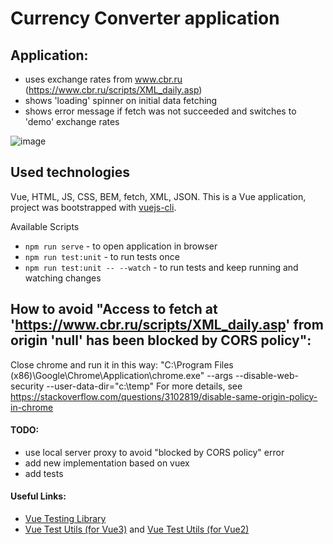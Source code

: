 # Currency Converter application

## Application:
 - uses exchange rates from www.cbr.ru (https://www.cbr.ru/scripts/XML_daily.asp)
 - shows 'loading' spinner on initial data fetching
 - shows error message if fetch was not succeeded and switches to 'demo' exchange rates

![image](https://user-images.githubusercontent.com/2094015/182308596-46497acc-ed3d-42a2-be04-b643d389ddf9.png)

## Used technologies
Vue, HTML, JS, CSS, BEM, fetch, XML, JSON.
This is a Vue application, project was bootstrapped with [vuejs-cli](https://cli.vuejs.org/guide/creating-a-project.html).

Available Scripts
- `npm run serve` - to open application in browser
- `npm run test:unit` - to run tests once
- `npm run test:unit -- --watch` - to run tests and keep running and watching changes

## How to avoid "Access to fetch at 'https://www.cbr.ru/scripts/XML_daily.asp' from origin 'null' has been blocked by CORS policy":

Close chrome and run it in this way: "C:\Program Files (x86)\Google\Chrome\Application\chrome.exe" --args --disable-web-security --user-data-dir="c:\temp"
For more details, see https://stackoverflow.com/questions/3102819/disable-same-origin-policy-in-chrome

#### TODO:
- use local server proxy to avoid "blocked by CORS policy" error
- add new implementation based on vuex
- add tests

#### Useful Links:
- [Vue Testing Library](https://testing-library.com/docs/vue-testing-library/intro)
- [Vue Test Utils (for Vue3)](https://test-utils.vuejs.org/guide/) and [Vue Test Utils (for Vue2)](https://v1.test-utils.vuejs.org/)
